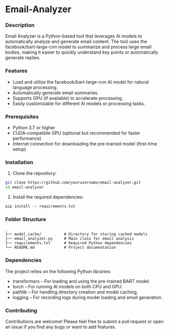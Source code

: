 # Email-Analyzer
### Description

Email Analyzer is a Python-based tool that leverages AI models to automatically analyze and generate email content. The tool uses the facebook/bart-large-cnn model to summarize and process large email bodies, making it easier to quickly understand key points or automatically generate replies.

### Features
- Load and utilize the facebook/bart-large-cnn AI model for natural language processing.
- Automatically generate email summaries.
- Supports GPU (if available) to accelerate processing.
- Easily customizable for different AI models or processing tasks.

### Prerequisites
- Python 3.7 or higher
- CUDA-compatible GPU (optional but recommended for faster performance)
- Internet connection for downloading the pre-trained model (first-time setup)


### Installation
1. Clone the repository:

```bash
git clone https://github.com/yourusername/email-analyzer.git
cd email-analyzer
```


2. Install the required dependencies:

```bash
pip install -r requirements.txt
```


### Folder Structure
    .
    ├── model_cache/          # Directory for storing cached models
    ├── email_analyzer.py     # Main class for email analysis
    ├── requirements.txt      # Required Python dependencies
    └── README.md             # Project documentation

### Dependencies
The project relies on the following Python libraries:

- transformers – For loading and using the pre-trained BART model.
- torch – For running AI models on both CPU and GPU.
- pathlib – For handling directory creation and model caching.
- logging – For recording logs during model loading and email generation.

### Contributing
Contributions are welcome! Please feel free to submit a pull request or open an issue if you find any bugs or want to add features.